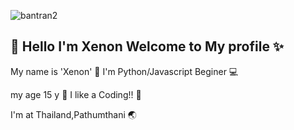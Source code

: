 ![bantran2](https://user-images.githubusercontent.com/78194120/144711885-99057f17-0f66-4c7f-9a04-c50399e955e6.gif)


## 🌈 Hello I'm Xenon Welcome to My profile ✨

My name is 'Xenon' 🌙           I'm Python/Javascript Beginer 💻

my age 15 y 🌻                  I like a Coding!! 🌵

I'm at Thailand,Pathumthani 🌏


